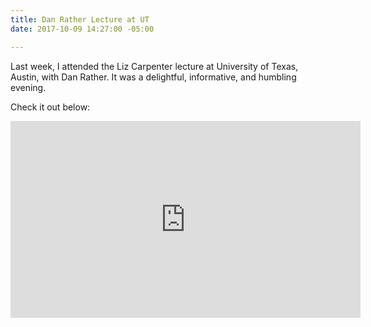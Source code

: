 ```yaml
---
title: Dan Rather Lecture at UT
date: 2017-10-09 14:27:00 -05:00

---
```


Last week, I attended the Liz Carpenter lecture at University of Texas, Austin,
 with Dan Rather. It was a delightful, informative, and humbling evening. <!--more-->

Check it out below:


 <iframe width="560" height="315" src="https://www.youtube.com/embed/PR9iIAWJAeE?rel=0" frameborder="0" allowfullscreen></iframe>
